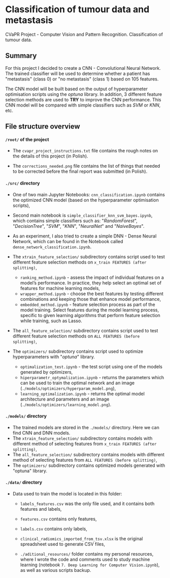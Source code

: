 # Classification of tumour data and metastasis

CVaPR Project - Computer Vision and Pattern Recognition. Classification of tumour data.

## Summary

For this project I decided to create a CNN - Convolutional Neural Network. The trained classifier will be used to determine whether a patient has "metastasis" (class 0) or "no metastasis" (class 1) based on 105 features.

The CNN model will be built based on the output of hyperparameter optimisation scripts using the *optuna* library.
In addition, 3 different feature selection methods are used to **TRY** to improve the CNN performance.
This CNN model will be compared with simple classifiers such as *SVM* or *KNN*, etc.

## File structure overview

#### `/root/` of the project

- The `cvapr_project_instructions.txt` file contains the rough notes on the details of this project (in Polish).

- The `corrections_needed.png` file contains the list of things that needed to be corrected before the final report was submitted (in Polish).

#### `./src/` directory

- One of two main Jupyter Notebooks: `cnn_classification.ipynb` contains the optimized CNN model (based on the hyperparameter optimisation scripts),

- Second main notebook is `simple_classifier_knn_svm_bayes.ipynb`, which contains simple classifiers such as: "*RandomForest*", "*DecisionTree*", "*SVM*", "*KNN*", "*NeuralNet*" and "*NaiveBayes*".

- As an experiment, I also tried to create a simple DNN - Dense Neural Network, which can be found in the Notebook called `dense_network_classification.ipynb`.

- The `xtrain_feature_selection/` subdirectory contains script used to test different feature selection methods on `x_train FEATURES (after splitting)`,

  - `ranking_method.ipynb` - assess the impact of individual features on a model’s performance. In practice, they help select an optimal set of features for machine learning models,
  - `wrapper_method.ipynb` - choose the best features by testing different combinations and keeping those that enhance model performance,
  - `embedded_method.ipynb` - feature selection process as part of the model training. Select features during the model learning process, specific to given learning algorithms that perform feature selection while training, such as Lasso.

- The `all_feature_selection/` subdirectory contains script used to test different feature selection methods on `ALL FEATURES (before splitting)`,

- The `optimizers/` subdirectory contains script used to optimize hyperparameters with "*optuna*" library.
  - `optimalization_test.ipynb` - the test script using one of the models generated by optimizers,
  - `hiperparametr_optymalization.ipynb` - returns the parameters which can be used to train the optimal network and an image (`./models/optimizers/hyperparam_model.png`),
  - `learning_optimalization.ipynb` - returns the optimal model architecture and parameters and an image (`./models/optimizers/learning_model.png`).

#### `./models/` directory

- The trained models are stored in the `./models/` directory. Here we can find CNN and DNN models.
- The `xtrain_feature_selection/` subdirectory contains models with different method of selecting features from `x_train FEATURES (after splitting)`,
- The `all_feature_selection/` subdirectory contains models with different method of selecting features from `ALL FEATURES (before splitting)`,
- The `optimizers/` subdirectory contains optimized models generated with "optuna" library.

#### `./data/` directory

- Data used to train the model is located in this folder:

  - `labels_features.csv` was the only file used, and it contains both features and labels,
  - `features.csv` contains only features,
  - `labels.csv` contains only labels,
  - `clinical_radiomics_imported_from_tsv.xlsx` is the original spreadsheet used to generate CSV files,

  - `./aditional_resources/` folder contains my personal resources, where I wrote the code and comments used to study machine learning (notebook `7. Deep Learning for Computer Vision.ipynb`), as well as various scripts backup.
